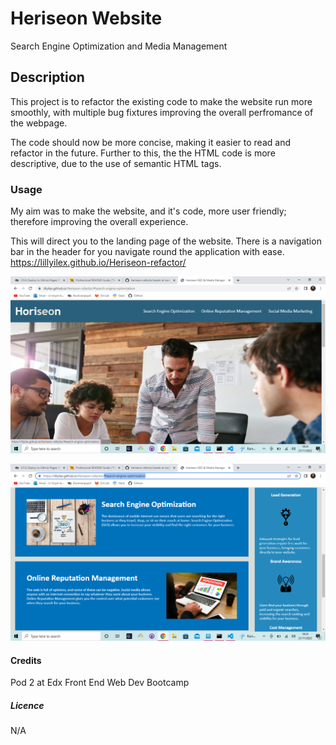 # **Heriseon Website**
Search Engine Optimization and Media Management

## Description

This project is to refactor the existing code to make the website run more smoothly, with multiple bug fixtures improving the overall perfromance of the webpage.

The code should now be more concise, making it easier to read and refactor in the future. Further to this, the the HTML code is more descriptive, due to the use of semantic HTML tags.

### Usage
My aim was to make the website, and it's code, more user friendly; therefore improving the overall experience.

This will direct you to the landing page of the website. There is a navigation bar in the header for you navigate round the application with ease. 
https://lillyilex.github.io/Heriseon-refactor/ 

![Screenshot of landing page](images/Screenshot1.png)

![Screenshot of landing page](images/Screenshot.png)

#### Credits
Pod 2 at Edx Front End Web Dev Bootcamp

##### Licence
N/A
